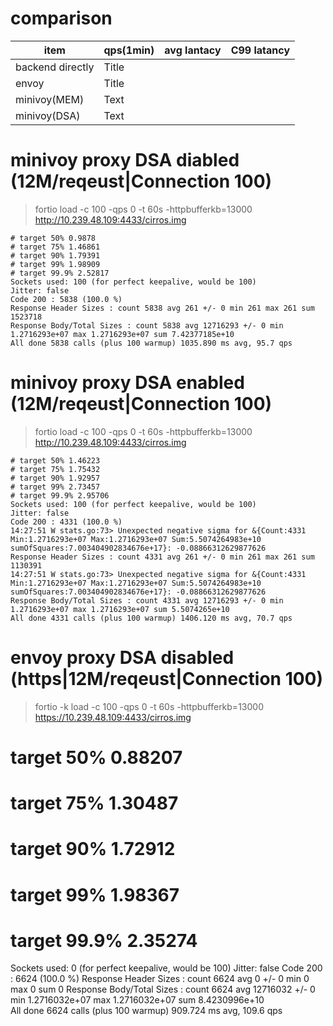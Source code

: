 # comparison
| item      | qps(1min)        | avg lantacy | C99 latancy|
| ----------- | ----------- |----------- |----------- |
| backend directly      | Title       | | |
| envoy         | Title       | | |
| minivoy(MEM)   | Text        | | |
| minivoy(DSA)   | Text        | | |

# minivoy proxy DSA diabled (12M/reqeust|Connection 100)
>fortio load  -c 100 -qps 0 -t 60s -httpbufferkb=13000 http://10.239.48.109:4433/cirros.img 
```
# target 50% 0.9878
# target 75% 1.46861
# target 90% 1.79391
# target 99% 1.98909
# target 99.9% 2.52817
Sockets used: 100 (for perfect keepalive, would be 100)
Jitter: false
Code 200 : 5838 (100.0 %)
Response Header Sizes : count 5838 avg 261 +/- 0 min 261 max 261 sum 1523718
Response Body/Total Sizes : count 5838 avg 12716293 +/- 0 min 1.2716293e+07 max 1.2716293e+07 sum 7.42377185e+10
All done 5838 calls (plus 100 warmup) 1035.890 ms avg, 95.7 qps
```

# minivoy proxy DSA enabled (12M/reqeust|Connection 100)
>fortio load  -c 100 -qps 0 -t 60s -httpbufferkb=13000 http://10.239.48.109:4433/cirros.img 
```
# target 50% 1.46223
# target 75% 1.75432
# target 90% 1.92957
# target 99% 2.73457
# target 99.9% 2.95706
Sockets used: 100 (for perfect keepalive, would be 100)
Jitter: false
Code 200 : 4331 (100.0 %)
14:27:51 W stats.go:73> Unexpected negative sigma for &{Count:4331 Min:1.2716293e+07 Max:1.2716293e+07 Sum:5.5074264983e+10 sumOfSquares:7.003404902834676e+17}: -0.08866312629877626
Response Header Sizes : count 4331 avg 261 +/- 0 min 261 max 261 sum 1130391
14:27:51 W stats.go:73> Unexpected negative sigma for &{Count:4331 Min:1.2716293e+07 Max:1.2716293e+07 Sum:5.5074264983e+10 sumOfSquares:7.003404902834676e+17}: -0.08866312629877626
Response Body/Total Sizes : count 4331 avg 12716293 +/- 0 min 1.2716293e+07 max 1.2716293e+07 sum 5.5074265e+10
All done 4331 calls (plus 100 warmup) 1406.120 ms avg, 70.7 qps
```
# envoy proxy DSA disabled (https|12M/reqeust|Connection 100)
>fortio -k load  -c 100 -qps 0 -t 60s -httpbufferkb=13000 https://10.239.48.109:4433/cirros.img 
# target 50% 0.88207
# target 75% 1.30487
# target 90% 1.72912
# target 99% 1.98367
# target 99.9% 2.35274
Sockets used: 0 (for perfect keepalive, would be 100)
Jitter: false
Code 200 : 6624 (100.0 %)
Response Header Sizes : count 6624 avg 0 +/- 0 min 0 max 0 sum 0
Response Body/Total Sizes : count 6624 avg 12716032 +/- 0 min 1.2716032e+07 max 1.2716032e+07 sum 8.4230996e+10                                                                                                      
All done 6624 calls (plus 100 warmup) 909.724 ms avg, 109.6 qps